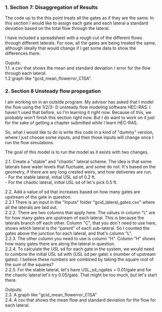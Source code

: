 ### 1. Section 7: Disaggregation of Results

The code up to the this point treats all the gates as if they are the same. In this section I would like to assign each gate and each lateral a standard deviation based on the total flow through the lateral. 

I have included a spreadsheet with a rough cut of the different flows through different laterals. For now, all the gates are being treated the same, although ideally that would change if I get some data to show the differences there. 

Ouputs:<br />
  1.1. a csv that shows the mean and standard deviation / error for the flow through each lateral. <br />
  1.2 graph like "gcid_mean_flowerror_C1SA".<br />

### 2. Section 8 Unsteady flow propegation

I am working on in an outside program. My advisor has asked that I model the flow using the 1/2/3- D unsteady flow modeling software HEC-RAS. I haven't used that before, so I'm learning it right now. Because of this, we probably won't finish this section right now. But I do want to work on it just for the sake of getting a chapter submitted while I learn HEC-RAS.

So, what I would like to do is write this code in a kind of "dummy" version, where I just choose some inputs, and then those inputs will change once I run the flow simulations.

The goal of this model is to run the model as it exists with two changes.

  2.1. Create a "stable" and "chaotic" lateral scheme. The idea is that some laterals have water levels that fluctuate, and some do not. It's based on the geometry, if there are any long crested weirs, and how deliveries are run. <br />
    - For the stable lateral, initial USL sd of 0.2 ft. <br />
    - For the chaotic lateral, initial USL sd of let's pick 0.5 ft. <br />
    
 2.2. Add a value of sd that increases based on how many gates are upstream of the gate in question.<br />
    2.2.1 There is an input in the "Inputs" folder  "gcid_lateral_gates.csv" where all the laterals are laid out. <br />
    2.2.2. There are two columns that apply here. The values in column "L" are for how many gates are upstream of each lateral. This is because the laterals branch off each other. Column "C", that you don't need to use here, shows which lateral is the "parent" of each sub-lateral. So I counted the gates above the junction for each lateral, and that's column "L". <br />
    2.2.3. The other column you need to use is column "H". Column "H" shows how many gates there are along the lateral in question. <br />
    2.2.4. To calculate the USL sd for each gate in the system, we would need to combine the initial USL sd with (USL sd per gate) x (number of upstream gates). I believe these numbers are combined by taking the square root of the sum of the squares?<br />
    2.2.5. For the stable lateral, let's have USL_sd_ngates = 0.01/gate and for the chaotic lateral let's try 0.05/gate. That might be too much, but let's start there.<br />

Outputs: <br />
  2.3. A graph like "gcid_mean_flowerror_C1SA"<br />
  2.4.  A csv that shows the mean flow and standard deviation for the flow for each lateral.<br />
